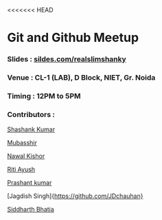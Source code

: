 <<<<<<< HEAD
# Git and Github Meetup

### Slides : [sildes.com/realslimshanky](https://slides.com/realslimshanky/gitandgithub)
### Venue : CL-1 (LAB), D Block, NIET, Gr. Noida
### Timing : 12PM to 5PM

### Contributors :


[Shashank Kumar](https://github.com/realslimshanky)

[Mubasshir](https://github.com/mubbi9455)

[Nawal Kishor](https://github.com/kishornawal13)

[Riti Ayush](https://github.com/ayu0grt)

[Prashant kumar](https://github.com/prashantcool523)

[Jagdish Singh]{https://github.com/JDchauhan}

[Siddharth Bhatia](https://github.com/siddharthbht)
